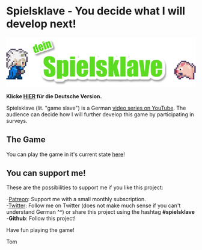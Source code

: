 # Spielsklave - You decide what I will develop next!

![Logo](img/md_logo.png)

**Klicke [HIER](README.md) für die Deutsche Version.**

Spielsklave (lit. "game slave") is a German [video series on YouTube](https://www.youtube.com/playlist?list=PL1td_Fr5vMGNqmdJOfnxDPKo_nO87Rs47).
The audience can decide how I will further develop this game by participating in surveys.

## The Game

You can play the game in it's current state [here](https://letsgamedev.github.io/spielsklave/)!

## You can support me!
These are the possibilities to support me if you like this project:

-[Patreon](https://www.patreon.com/letsgamedev): Support me with a small monthly subscription.  
-[Twitter](https://twitter.com/letsgamedev): Follow me on Twitter (does not make much sense if you can't understand German ^^) or share this project using the hashtag **#spielsklave**  
-**Github**: Follow this project!

Have fun playing the game!

Tom

